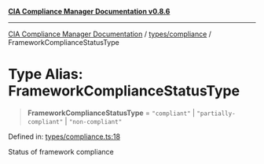 [**CIA Compliance Manager Documentation v0.8.6**](../../../README.md)

***

[CIA Compliance Manager Documentation](../../../modules.md) / [types/compliance](../README.md) / FrameworkComplianceStatusType

# Type Alias: FrameworkComplianceStatusType

> **FrameworkComplianceStatusType** = `"compliant"` \| `"partially-compliant"` \| `"non-compliant"`

Defined in: [types/compliance.ts:18](https://github.com/Hack23/cia-compliance-manager/blob/050a250237d6f621490781dbdf95155919f35aed/src/types/compliance.ts#L18)

Status of framework compliance
